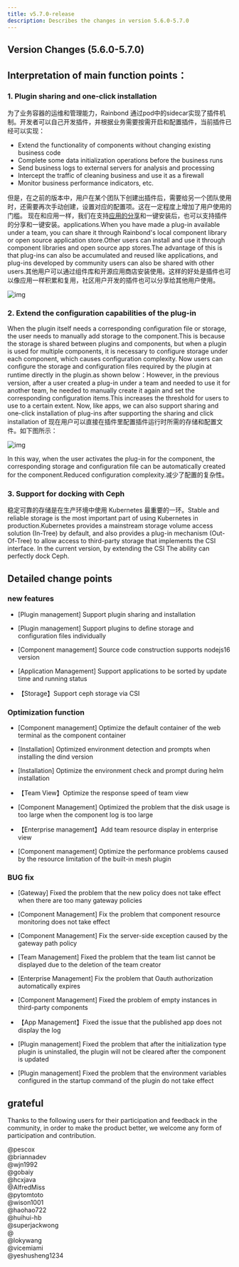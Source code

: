 ```yaml
---
title: v5.7.0-release
description: Describes the changes in version 5.6.0-5.7.0
---
```


## Version Changes (5.6.0-5.7.0)

## Interpretation of main function points：

### 1. Plugin sharing and one-click installation

为了业务容器的运维和管理能力，Rainbond 通过pod中的sidecar实现了插件机制。开发者可以自己开发插件，并根据业务需要按需开启和配置插件，当前插件已经可以实现：

- Extend the functionality of components without changing existing business code
- Complete some data initialization operations before the business runs
- Send business logs to external servers for analysis and processing
- Intercept the traffic of cleaning business and use it as a firewall
- Monitor business performance indicators, etc.

但是，在之前的版本中，用户在某个团队下创建出插件后，需要给另一个团队使用时，还需要再次手动创建，设置对应的配置项。这在一定程度上增加了用户使用的门槛。
现在和应用一样，我们在支持[应用的分享](https://www.rainbond.com/docs/use-manual/app-store-manage/share-app)和一键安装后，也可以支持插件的分享和一键安装。applications.When you have made a plug-in available under a team, you can share it through Rainbond's local component library or open source application store.Other users can install and use it through component libraries and open source app stores.The advantage of this is that plug-ins can also be accumulated and reused like applications, and plug-ins developed by community users can also be shared with other users.其他用户可以通过组件库和开源应用商店安装使用。这样的好处是插件也可以像应用一样积累和复用，社区用户开发的插件也可以分享给其他用户使用。

![img](https://grstatic.oss-cn-shanghai.aliyuncs.com/docs/5.7/community/change/install-plugin.png)

### 2. Extend the configuration capabilities of the plug-in

When the plugin itself needs a corresponding configuration file or storage, the user needs to manually add storage to the component.This is because the storage is shared between plugins and components, but when a plugin is used for multiple components, it is necessary to configure storage under each component, which causes configuration complexity. Now users can configure the storage and configuration files required by the plugin at runtime directly in the plugin.as shown below：However, in the previous version, after a user created a plug-in under a team and needed to use it for another team, he needed to manually create it again and set the corresponding configuration items.This increases the threshold for users to use to a certain extent. Now, like apps, we can also support sharing and one-click installation of plug-ins after supporting the sharing and click installation of
现在用户可以直接在插件里配置插件运行时所需的存储和配置文件。如下图所示：

![img](https://grstatic.oss-cn-shanghai.aliyuncs.com/docs/5.7/community/change/config-plugin.png)

In this way, when the user activates the plug-in for the component, the corresponding storage and configuration file can be automatically created for the component.Reduced configuration complexity.减少了配置的复杂性。

### 3. Support for docking with Ceph

稳定可靠的存储是在生产环境中使用 Kubernetes 最重要的一环。Stable and reliable storage is the most important part of using Kubernetes in production.Kubernetes provides a mainstream storage volume access solution (In-Tree) by default, and also provides a plug-in mechanism (Out-Of-Tree) to allow access to third-party storage that implements the CSI interface. In the current version, by extending the CSI The ability can perfectly dock Ceph.

## Detailed change points

### new features

- [Plugin management] Support plugin sharing and installation

- [Plugin management] Support plugins to define storage and configuration files individually

- [Component management] Source code construction supports nodejs16 version

- [Application Management] Support applications to be sorted by update time and running status

- 【Storage】Support ceph storage via CSI

### Optimization function

- [Component management] Optimize the default container of the web terminal as the component container

- [Installation] Optimized environment detection and prompts when installing the dind version

- [Installation] Optimize the environment check and prompt during helm installation

- 【Team View】Optimize the response speed of team view

- [Component Management] Optimized the problem that the disk usage is too large when the component log is too large

- 【Enterprise management】Add team resource display in enterprise view

- [Component management] Optimize the performance problems caused by the resource limitation of the built-in mesh plugin

### BUG fix

- [Gateway] Fixed the problem that the new policy does not take effect when there are too many gateway policies

- [Component Management] Fix the problem that component resource monitoring does not take effect

- [Component Management] Fix the server-side exception caused by the gateway path policy

- [Team Management] Fixed the problem that the team list cannot be displayed due to the deletion of the team creator

- [Enterprise Management] Fix the problem that Oauth authorization automatically expires

- [Component Management] Fixed the problem of empty instances in third-party components

- 【App Management】Fixed the issue that the published app does not display the log

- [Plugin management] Fixed the problem that after the initialization type plugin is uninstalled, the plugin will not be cleared after the component is updated

- [Plugin management] Fixed the problem that the environment variables configured in the startup command of the plugin do not take effect

## grateful

Thanks to the following users for their participation and feedback in the community, in order to make the product better, we welcome any form of participation and contribution.

@pescox\
@briannadev\
@wjn1992\
@gobaiy\
@hcxjava\
@AlfredMiss\
@pytomtoto\
@wison1001\
@haohao722\
@huihui-hb\
@superjackwong\
@\
@lokywang\
@vicemiami\
@yeshusheng1234
